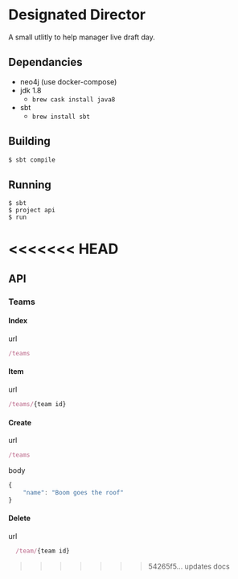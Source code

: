 # Designated Director

A small utlitly to help manager live draft day.

## Dependancies

  - neo4j (use docker-compose)
  - jdk 1.8
    - `brew cask install java8`
  - sbt
    - `brew install sbt`

## Building

```bash
$ sbt compile
```

## Running

```
$ sbt
$ project api
$ run
```
<<<<<<< HEAD
=======

## API

### Teams

#### Index

url
```javascript
/teams
```


#### Item

url
```javascript
/teams/{team id}
```


#### Create

url
``` javascript
/teams
```

body
``` javascript
{
	"name": "Boom goes the roof"
}
```

#### Delete

url
```javascript
  /team/{team id}
```

>>>>>>> 54265f5... updates docs
